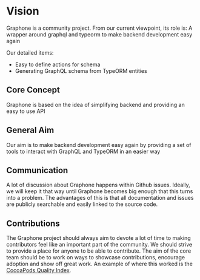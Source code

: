 # Vision
Graphone is a community project. From our current viewpoint, its role is:
A wrapper around graphql and typeorm to make backend development easy again

Our detailed items:
  * Easy to define actions for schema
* Generating GraphQL schema from TypeORM entities

## Core Concept
Graphone is based on the idea of simplifying backend and providing an easy to use API

## General Aim
Our aim is to make backend development easy again by providing a set of tools to interact with GraphQL and TypeORM in an easier way

## Communication
A lot of discussion about Graphone happens within Github issues. Ideally, we will keep it that way until Graphone becomes big enough that this turns into a problem. The advantages of this is that all documentation and issues are publicly searchable and easily linked to the source code.

## Contributions
The Graphone project should always aim to devote a lot of time to making contributors feel like an important part of the community. We should strive to provide a place for anyone to be able to contribute. The aim of the core team should be to work on ways to showcase contributions, encourage adoption and show off great work. An example of where this worked is the [CocoaPods Quality Index](http://blog.cocoapods.org/CocoaPods.org-Two-point-Five/).
